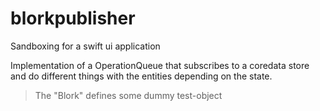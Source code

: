# blorkpublisher
Sandboxing for a swift ui application

Implementation of a OperationQueue that subscribes to a coredata store and do different things with the entities depending on the state.

> The "Blork" defines some dummy test-object
